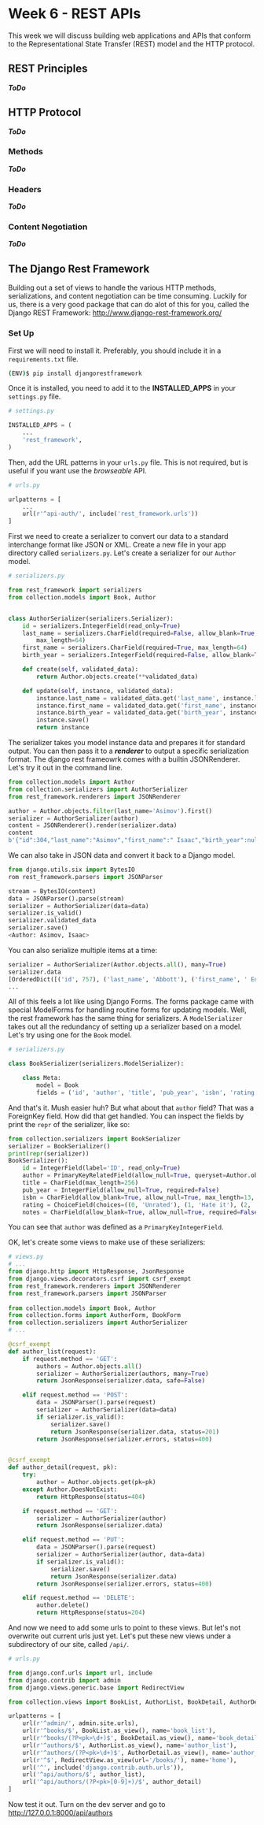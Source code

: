 # Week 6 - REST APIs

This week we will discuss building web applications and APIs that conform to the Representational State Transfer (REST) model and the HTTP protocol.

## REST Principles

***ToDo***

## HTTP Protocol

***ToDo***

### Methods

***ToDo***

### Headers

***ToDo***

### Content Negotiation

***ToDo***

## The Django Rest Framework

Building out a set of views to handle the various HTTP methods, serializations, and content negotiation can be time consuming. Luckily for us, there is a very good package that can do alot of this for you, called the Django REST Framework: http://www.django-rest-framework.org/

### Set Up

First we will need to install it. Preferably, you should include it in a `requirements.txt` file.

```bash
(ENV)$ pip install djangorestframework
```

Once it is installed, you need to add it to the **INSTALLED_APPS** in your `settings.py` file.

```python
# settings.py

INSTALLED_APPS = (
    ...
    'rest_framework',
)
```

Then, add the URL patterns in your `urls.py` file. This is not required, but is useful if you want use the *browseable* API.

```python
# urls.py

urlpatterns = [
    ...
    url(r'^api-auth/', include('rest_framework.urls'))
]
```

First we need to create a serializer to convert our data to a standard interchange format like JSON or XML. Create a new file in your app directory called `serializers.py`. Let's create a serializer for our `Author` model.

```python
# serializers.py

from rest_framework import serializers
from collection.models import Book, Author


class AuthorSerializer(serializers.Serializer):
    id = serializers.IntegerField(read_only=True)
    last_name = serializers.CharField(required=False, allow_blank=True,
        max_length=64)
    first_name = serializers.CharField(required=True, max_length=64)
    birth_year = serializers.IntegerField(required=False, allow_blank=True)

    def create(self, validated_data):
        return Author.objects.create(**validated_data)

    def update(self, instance, validated_data):
        instance.last_name = validated_data.get('last_name', instance.last_name)
        instance.first_name = validated_data.get('first_name', instance.first_name)
        instance.birth_year = validated_data.get('birth_year', instance.birth_year)
        instance.save()
        return instance
```

The serializer takes you model instance data and prepares it for standard output. You can then pass it to a ***renderer*** to output a specific serialization format. The django rest frameowrk comes with a builtin JSONRenderer. Let's try it out in the command line.

```python
from collection.models import Author
from collection.serializers import AuthorSerializer
from rest_framework.renderers import JSONRenderer

author = Author.objects.filter(last_name='Asimov').first()
serializer = AuthorSerializer(author)
content = JSONRenderer().render(serializer.data)
content
b'{"id":304,"last_name":"Asimov","first_name":" Isaac","birth_year":null}'
```

We can also take in JSON data and convert it back to a Django model.

```python
from django.utils.six import BytesIO
rom rest_framework.parsers import JSONParser

stream = BytesIO(content)
data = JSONParser().parse(stream)
serializer = AuthorSerializer(data=data)
serializer.is_valid()
serializer.validated_data
serializer.save()
<Author: Asimov, Isaac>
```

You can also serialize multiple items at a time:

```python
serializer = AuthorSerializer(Author.objects.all(), many=True)
serializer.data
[OrderedDict([('id', 757), ('last_name', 'Abbott'), ('first_name', ' Edwin A.'), ('birth_year', None)]), OrderedDict([('id', 658), ('last_name', 'Abelson'), ('first_name', ' Harold'), ('birth_year', None)]),
...
```

All of this feels a lot like using Django Forms. The forms package came with special ModelForms for handling routine forms for updating models. Well, the rest framework has the same thing for serializers. A `ModelSerializer` takes out all the redundancy of setting up a serializer based on a model. Let's try using one for the `Book` model.

```python
# serializers.py

class BookSerializer(serializers.ModelSerializer):

    class Meta:
        model = Book
        fields = ('id', 'author', 'title', 'pub_year', 'isbn', 'rating', 'notes')
```

And that's it. Mush easier huh? But what about that `author` field? That was a ForeignKey field. How did that get handled. You can inspect the fields by print the `repr` of the serializer, like so:

```python
from collection.serializers import BookSerializer
serializer = BookSerializer()
print(repr(serializer))
BookSerializer():
    id = IntegerField(label='ID', read_only=True)
    author = PrimaryKeyRelatedField(allow_null=True, queryset=Author.objects.all(), required=False)
    title = CharField(max_length=256)
    pub_year = IntegerField(allow_null=True, required=False)
    isbn = CharField(allow_blank=True, allow_null=True, max_length=13, required=False)
    rating = ChoiceField(choices=((0, 'Unrated'), (1, 'Hate it'), (2, 'Meh'), (3, 'Nice'), (4, 'Loved it'), (5, 'Masterpiece!')), required=False)
    notes = CharField(allow_blank=True, allow_null=True, required=False, style={'base_template': 'textarea.html'})
```

You can see that `author` was defined as a `PrimaryKeyIntegerField`.

OK, let's create some views to make use of these serializers:

```python
# views.py
# ...
from django.http import HttpResponse, JsonResponse
from django.views.decorators.csrf import csrf_exempt
from rest_framework.renderers import JSONRenderer
from rest_framework.parsers import JSONParser
 
from collection.models import Book, Author
from collection.forms import AuthorForm, BookForm
from collection.serializers import AuthorSerializer
# ...

@csrf_exempt
def author_list(request):
    if request.method == 'GET':
        authors = Author.objects.all()
        serializer = AuthorSerializer(authors, many=True)
        return JsonResponse(serializer.data, safe=False)

    elif request.method == 'POST':
        data = JSONParser().parse(request)
        serializer = AuthorSerializer(data=data)
        if serializer.is_valid():
            serializer.save()
            return JsonResponse(serializer.data, status=201)
        return JsonResponse(serializer.errors, status=400)


@csrf_exempt
def author_detail(request, pk):
    try:
        author = Author.objects.get(pk=pk)
    except Author.DoesNotExist:
        return HttpResponse(status=404)

    if request.method == 'GET':
        serializer = AuthorSerializer(author)
        return JsonResponse(serializer.data)

    elif request.method == 'PUT':
        data = JSONParser().parse(request)
        serializer = AuthorSerializer(author, data=data)
        if serializer.is_valid():
            serializer.save()
            return JsonResponse(serializer.data)
        return JsonResponse(serializer.errors, status=400)

    elif request.method == 'DELETE':
        author.delete()
        return HttpResponse(status=204)
```

And now we need to add some urls to point to these views. But let's not overwrite out current urls just yet. Let's put these new views under a subdirectory of our site, called `/api/`.

```python
# urls.py

from django.conf.urls import url, include
from django.contrib import admin
from django.views.generic.base import RedirectView

from collection.views import BookList, AuthorList, BookDetail, AuthorDetail, author_list, author_detail

urlpatterns = [
    url(r'^admin/', admin.site.urls),
    url(r'^books/$', BookList.as_view(), name='book_list'),
    url(r'^books/(?P<pk>\d+)$', BookDetail.as_view(), name='book_detail'),
    url(r'^authors/$', AuthorList.as_view(), name='author_list'),
    url(r'^authors/(?P<pk>\d+)$', AuthorDetail.as_view(), name='author_detail'),
    url(r'^$', RedirectView.as_view(url='/books/'), name='home'),
    url('^', include('django.contrib.auth.urls')),
    url('^api/authors/$', author_list),
    url('^api/authors/(?P<pk>[0-9]+)/$', author_detail)
]
```

Now test it out. Turn on the dev server and go to http://127.0.0.1:8000/api/authors




